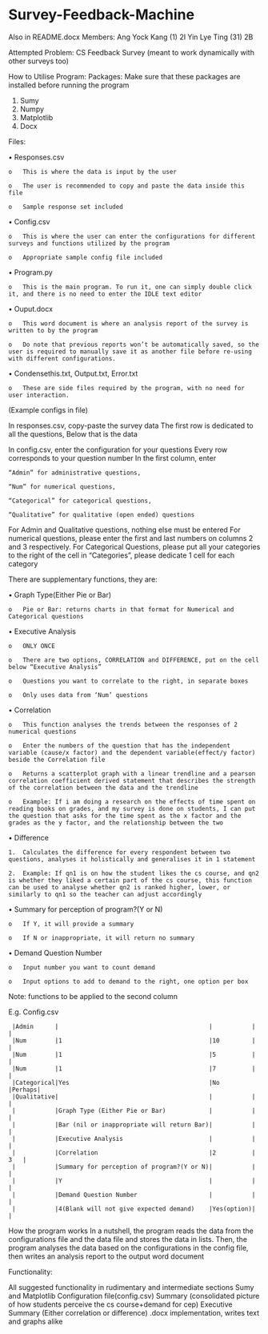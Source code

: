 # Survey-Feedback-Machine
Also in README.docx
Members: 
  Ang Yock Kang (1) 2I
  Yin Lye Ting (31) 2B
  
Attempted Problem:
  CS Feedback Survey (meant to work dynamically with other surveys too)
  
How to Utilise Program:
  Packages:
  Make sure that these packages are installed before running the program

  1.	Sumy
  2.	Numpy
  3.	Matplotlib
  4.	Docx

  Files:
  
  •	Responses.csv
  
    o	This is where the data is input by the user
  
    o	The user is recommended to copy and paste the data inside this file
  
    o	Sample response set included
  
  •	Config.csv
  
    o	This is where the user can enter the configurations for different surveys and functions utilized by the program
  
    o	Appropriate sample config file included
  
  •	Program.py
    
    o	This is the main program. To run it, one can simply double click it, and there is no need to enter the IDLE text editor
  
  •	Ouput.docx
  
    o	This word document is where an analysis report of the survey is written to by the program
  
    o	Do note that previous reports won’t be automatically saved, so the user is required to manually save it as another file before re-using with different configurations.
  
  •	Condensethis.txt, Output.txt, Error.txt
  
    o	These are side files required by the program, with no need for user interaction.

  (Example configs in file)
  
  In responses.csv, copy-paste the survey data
  The first row is dedicated to all the questions,
  Below that is the data

  In config.csv, enter the configuration for your questions
  Every row corresponds to your question number
  In the first column, enter
    
    “Admin” for administrative questions,
    
    “Num” for numerical questions,
    
    “Categorical” for categorical questions,
    
    “Qualitative” for qualitative (open ended) questions

  For Admin and Qualitative questions, nothing else must be entered
  For numerical questions, please enter the first and last numbers on columns 2 and 3 respectively.
  For Categorical Questions, please put all your categories to the right of the cell in “Categories”, please dedicate 1 cell for each category

  There are supplementary functions, they are:
  
  •	Graph Type(Either Pie or Bar)
  
    o	Pie or Bar: returns charts in that format for Numerical and Categorical questions
  
  •	Executive Analysis
  
    o	ONLY ONCE
  
    o	There are two options, CORRELATION and DIFFERENCE, put on the cell below “Executive Analysis”
  
    o	Questions you want to correlate to the right, in separate boxes
  
    o	Only uses data from ‘Num’ questions
    
  •	Correlation
  
    o	This function analyses the trends between the responses of 2 numerical questions
  
    o	Enter the numbers of the question that has the independent variable (cause/x factor) and the dependent variable(effect/y factor) beside the Correlation file
  
    o	Returns a scatterplot graph with a linear trendline and a pearson correlation coefficient derived statement that describes the strength of the correlation between the data and the trendline
  
    o	Example: If i am doing a research on the effects of time spent on reading books on grades, and my survey is done on students, I can put the question that asks for the time spent as the x factor and the grades as the y factor, and the relationship between the two
  •	Difference
  
    1.	Calculates the difference for every respondent between two questions, analyses it holistically and generalises it in 1 statement
  
    2.	Example: If qn1 is on how the student likes the cs course, and qn2 is whether they liked a certain part of the cs course, this function can be used to analyse whether qn2 is ranked higher, lower, or similarly to qn1 so the teacher can adjust accordingly
  •	Summary for perception of program?(Y or N)
  
    o	If Y, it will provide a summary
  
    o	If N or inappropriate, it will return no summary
  •	Demand Question Number
  
    o	Input number you want to count demand
  
    o	Input options to add to demand to the right, one option per box
  Note: functions to be applied to the second column


  E.g.
  Config.csv

     |Admin      |                                          |           |       |
     |Num        |1                                         |10         |       |
     |Num        |1                                         |5          |       |
     |Num        |1                                         |7          |       |
     |Categorical|Yes                                       |No         |Perhaps|
     |Qualitative|                                          |           |       |		
     |           |Graph Type (Either Pie or Bar)            |           |       |
     |           |Bar (nil or inappropriate will return Bar)|           |       |
     |           |Executive Analysis                        |           |       |
     |           |Correlation                               |2          |   3   |
     |           |Summary for perception of program?(Y or N)|           |       |	
     |           |Y                                         |           |       |
     |           |Demand Question Number                    |           |       |
     |           |4(Blank will not give expected demand)    |Yes(option)|       |	


  How the program works
  In a nutshell, the program reads the data from the configurations file and the data file and stores the data in lists. Then, the program analyses the data based on the configurations in the config file, then writes an analysis report to the output word document

  Functionality:
  
  All suggested functionality in rudimentary and intermediate sections
  Sumy and Matplotlib
  Configuration file(config.csv)
  Summary (consolidated picture of how students perceive the cs course+demand for cep)
  Executive Summary (Either correlation or difference)
  .docx implementation, writes text and graphs alike 
